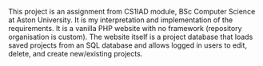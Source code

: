 This project is an assignment from CS1IAD module, BSc Computer Science at Aston University.
It is my interpretation and implementation of the requirements.
It is a vanilla PHP website with no framework (repository organisation is custom). The website itself is a project database that loads saved projects from an SQL database and allows logged in users to edit, delete, and create new/existing projects.
